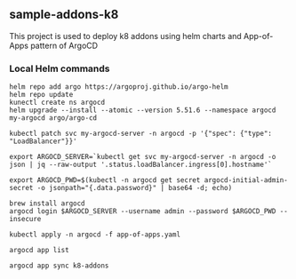 ## sample-addons-k8

This project is used to deploy k8 addons using helm charts and App-of-Apps pattern of ArgoCD

### Local Helm commands
```shell
helm repo add argo https://argoproj.github.io/argo-helm
helm repo update
kunectl create ns argocd
helm upgrade --install --atomic --version 5.51.6 --namespace argocd my-argocd argo/argo-cd

kubectl patch svc my-argocd-server -n argocd -p '{"spec": {"type": "LoadBalancer"}}'

export ARGOCD_SERVER=`kubectl get svc my-argocd-server -n argocd -o json | jq --raw-output '.status.loadBalancer.ingress[0].hostname'`

export ARGOCD_PWD=$(kubectl -n argocd get secret argocd-initial-admin-secret -o jsonpath="{.data.password}" | base64 -d; echo)

brew install argocd
argocd login $ARGOCD_SERVER --username admin --password $ARGOCD_PWD --insecure

kubectl apply -n argocd -f app-of-apps.yaml

argocd app list

argocd app sync k8-addons
```

